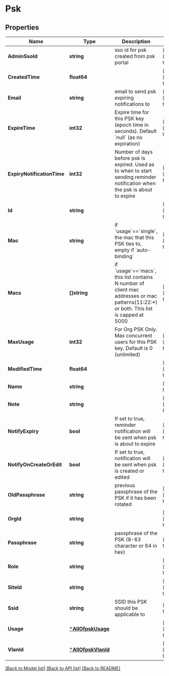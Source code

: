 # Psk

## Properties
Name | Type | Description | Notes
------------ | ------------- | ------------- | -------------
**AdminSsoId** | **string** | sso id for psk created from psk portal | [optional] [default to null]
**CreatedTime** | **float64** |  | [optional] [default to null]
**Email** | **string** | email to send psk expiring notifications to | [optional] [default to null]
**ExpireTime** | **int32** | Expire time for this PSK key (epoch time in seconds). Default &#x60;null&#x60; (as no expiration) | [optional] [default to null]
**ExpiryNotificationTime** | **int32** | Number of days before psk is expired. Used as to when to start sending reminder notification when the psk is about to expire | [optional] [default to null]
**Id** | **string** |  | [optional] [default to null]
**Mac** | **string** | if &#x60;usage&#x60;&#x3D;&#x3D;&#x60;single&#x60;, the mac that this PSK ties to, empty if &#x60;auto-binding&#x60; | [optional] [default to null]
**Macs** | **[]string** | if &#x60;usage&#x60;&#x3D;&#x3D;&#x60;macs&#x60;, this list contains N number of client mac addresses or mac patterns(11:22:*) or both. This list is capped at 5000 | [optional] [default to null]
**MaxUsage** | **int32** | For Org PSK Only. Max concurrent users for this PSK key. Default is 0 (unlimited) | [optional] [default to 0]
**ModifiedTime** | **float64** |  | [optional] [default to null]
**Name** | **string** |  | [default to null]
**Note** | **string** |  | [optional] [default to null]
**NotifyExpiry** | **bool** | If set to true, reminder notification will be sent when psk is about to expire | [optional] [default to false]
**NotifyOnCreateOrEdit** | **bool** | If set to true, notification will be sent when psk is created or edited | [optional] [default to null]
**OldPassphrase** | **string** | previous passphrase of the PSK if it has been rotated | [optional] [default to null]
**OrgId** | **string** |  | [optional] [default to null]
**Passphrase** | **string** | passphrase of the PSK (8-63 character or 64 in hex) | [default to null]
**Role** | **string** |  | [optional] [default to null]
**SiteId** | **string** |  | [optional] [default to null]
**Ssid** | **string** | SSID this PSK should be applicable to | [default to null]
**Usage** | [***AllOfpskUsage**](AllOfpskUsage.md) |  | [optional] [default to null]
**VlanId** | [***AllOfpskVlanId**](AllOfpskVlanId.md) |  | [optional] [default to null]

[[Back to Model list]](../README.md#documentation-for-models) [[Back to API list]](../README.md#documentation-for-api-endpoints) [[Back to README]](../README.md)

